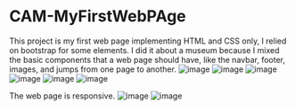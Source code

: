 # CAM-MyFirstWebPAge
This project is my first web page implementing HTML and CSS only, I relied on bootstrap for some elements. I did it about a museum because I mixed the basic components that a web page should have, like the navbar, footer, images, and jumps from one page to another.
![image](https://user-images.githubusercontent.com/64048657/135693467-986280bf-cf05-4bfe-8899-6b6578df4ed4.png)
![image](https://user-images.githubusercontent.com/64048657/135693574-51fe96c1-cecb-4b04-847f-6084f305284b.png)
![image](https://user-images.githubusercontent.com/64048657/135693650-7e53452e-e3cc-41fa-9263-bce28e4819c0.png)
![image](https://user-images.githubusercontent.com/64048657/135693658-1ac3d732-36e7-481b-9704-c7619cc7c311.png)
![image](https://user-images.githubusercontent.com/64048657/135693664-7d39b6c3-67a4-4c96-a063-62cb69a0cc5c.png)
![image](https://user-images.githubusercontent.com/64048657/135693673-94271ecf-e317-40ff-9b93-ca9a65330aec.png)

The web page is responsive.
![image](https://user-images.githubusercontent.com/64048657/135693675-5fcccd96-a8c6-4c6e-8567-4a4d9b5f81df.png)
![image](https://user-images.githubusercontent.com/64048657/135693677-8eae3b9b-3006-4a75-bdae-76d7b802273f.png)
